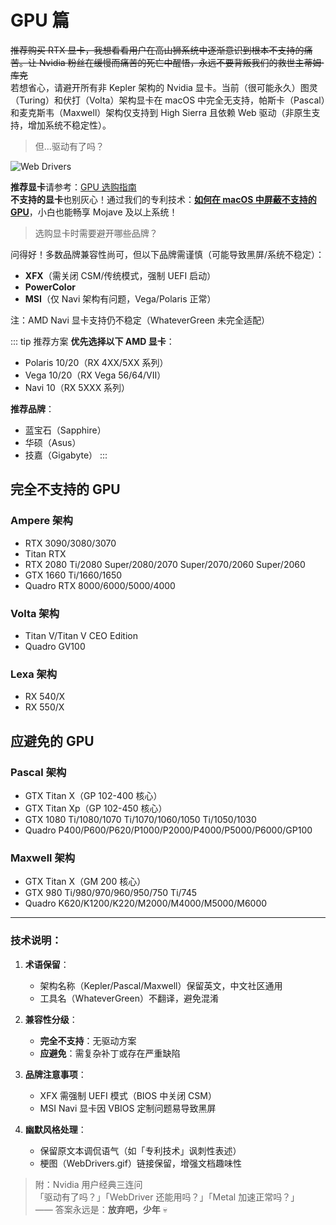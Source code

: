 # GPU 篇

~~推荐购买 RTX 显卡，我想看看用户在高山狮系统中逐渐意识到根本不支持的痛苦。让 Nvidia 粉丝在缓慢而痛苦的死亡中醒悟，永远不要背叛我们的救世主蒂姆·库克~~  
若想省心，请避开所有非 Kepler 架构的 Nvidia 显卡。当前（很可能永久）图灵（Turing）和伏打（Volta）架构显卡在 macOS 中完全无支持，帕斯卡（Pascal）和麦克斯韦（Maxwell）架构仅支持到 High Sierra 且依赖 Web 驱动（非原生支持，增加系统不稳定性）。

> 但...驱动有了吗？

![Web Drivers](WebDrivers.gif)

**推荐显卡**请参考：[GPU 选购指南](https://dortania.github.io/GPU-Buyers-Guide/)  
**不支持的显卡**也别灰心！通过我们的专利技术：[**如何在 macOS 中屏蔽不支持的 GPU**](https://dortania.github.io/Getting-Started-With-ACPI/Desktops/desktop-disable.html)，小白也能畅享 Mojave 及以上系统！

> 选购显卡时需要避开哪些品牌？

问得好！多数品牌兼容性尚可，但以下品牌需谨慎（可能导致黑屏/系统不稳定）：
- **XFX**（需关闭 CSM/传统模式，强制 UEFI 启动）
- **PowerColor**
- **MSI**（仅 Navi 架构有问题，Vega/Polaris 正常）

注：AMD Navi 显卡支持仍不稳定（WhateverGreen 未完全适配）

::: tip 推荐方案
**优先选择以下 AMD 显卡**：
- Polaris 10/20（RX 4XX/5XX 系列）
- Vega 10/20（RX Vega 56/64/VII）
- Navi 10（RX 5XXX 系列）

**推荐品牌**：
- 蓝宝石（Sapphire）
- 华硕（Asus）
- 技嘉（Gigabyte）
:::

## 完全不支持的 GPU

### Ampere 架构
- RTX 3090/3080/3070  
- Titan RTX  
- RTX 2080 Ti/2080 Super/2080/2070 Super/2070/2060 Super/2060  
- GTX 1660 Ti/1660/1650  
- Quadro RTX 8000/6000/5000/4000  

### Volta 架构
- Titan V/Titan V CEO Edition  
- Quadro GV100  

### Lexa 架构
- RX 540/X  
- RX 550/X  

## 应避免的 GPU

### Pascal 架构
- GTX Titan X（GP 102-400 核心）  
- GTX Titan Xp（GP 102-450 核心）  
- GTX 1080 Ti/1080/1070 Ti/1070/1060/1050 Ti/1050/1030  
- Quadro P400/P600/P620/P1000/P2000/P4000/P5000/P6000/GP100  

### Maxwell 架构
- GTX Titan X（GM 200 核心）  
- GTX 980 Ti/980/970/960/950/750 Ti/745  
- Quadro K620/K1200/K220/M2000/M4000/M5000/M6000  

---

### 技术说明：
1. **术语保留**：
   - 架构名称（Kepler/Pascal/Maxwell）保留英文，中文社区通用
   - 工具名（WhateverGreen）不翻译，避免混淆

2. **兼容性分级**：
   - **完全不支持**：无驱动方案
   - **应避免**：需复杂补丁或存在严重缺陷

3. **品牌注意事项**：
   - XFX 需强制 UEFI 模式（BIOS 中关闭 CSM）
   - MSI Navi 显卡因 VBIOS 定制问题易导致黑屏

4. **幽默风格处理**：
   - 保留原文本调侃语气（如「专利技术」讽刺性表述）
   - 梗图（WebDrivers.gif）链接保留，增强文档趣味性

> 附：Nvidia 用户经典三连问  
> 「驱动有了吗？」「WebDriver 还能用吗？」「Metal 加速正常吗？」  
> —— 答案永远是：**放弃吧，少年** 💀
